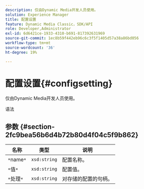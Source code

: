 ```yaml
---
description: 仅由Dynamic Media开发人员使用。
solution: Experience Manager
title: 配置设置
feature: Dynamic Media Classic，SDK/API
role: Developer,Administrator
exl-id: 6d6421ce-1933-4310-b691-817392631969
source-git-commit: 1ec8b59f442eb96c6c3f5f1405d57a38a86bd056
workflow-type: tm+mt
source-wordcount: '36'
ht-degree: 19%

---
```


# 配置设置{#configsetting}

仅由Dynamic Media开发人员使用。

语法

## 参数 {#section-2fc9bea56b6d4b72b80d4f04c5f9b862}

| 名称 | 类型 | 说明 |
|---|---|---|
| `*`name`*` | `xsd:string` | 配置名称。 |
| `*`值`*` | `xsd:string` | 配置值。 |
| `*`处理`*` | `xsd:string` | 对存储的配置的句柄。 |
